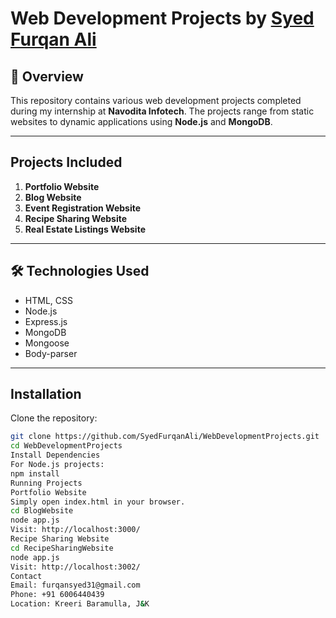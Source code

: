 # Web Development Projects by [Syed Furqan Ali](https://github.com/SyedFurqanAli540702)

## 📌 Overview
This repository contains various web development projects completed during my internship at **Navodita Infotech**. The projects range from static websites to dynamic applications using **Node.js** and **MongoDB**.

---

## Projects Included
1. **Portfolio Website**
2. **Blog Website**
3. **Event Registration Website**
4. **Recipe Sharing Website**
5. **Real Estate Listings Website**

---

## 🛠️ Technologies Used
- HTML, CSS
- Node.js
- Express.js
- MongoDB
- Mongoose
- Body-parser

---

## Installation
Clone the repository:
```bash
git clone https://github.com/SyedFurqanAli/WebDevelopmentProjects.git
cd WebDevelopmentProjects
Install Dependencies
For Node.js projects:
npm install
Running Projects
Portfolio Website
Simply open index.html in your browser.
cd BlogWebsite
node app.js
Visit: http://localhost:3000/
Recipe Sharing Website
cd RecipeSharingWebsite
node app.js
Visit: http://localhost:3002/
Contact
Email: furqansyed31@gmail.com
Phone: +91 6006440439
Location: Kreeri Baramulla, J&K
